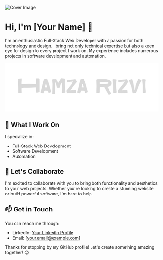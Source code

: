![Cover Image](https://media.licdn.com/dms/image/D4D16AQHXO1TO0bSiAw/profile-displaybackgroundimage-shrink_350_1400/0/1695922629661?e=1703116800&v=beta&t=P4oSk9_HnJxvV-qGCqySxkAJmqTe8W93JmuOhhqWjGc)

# Hi, I'm [Your Name] 👋

I'm an enthusiastic Full-Stack Web Developer with a passion for both technology and design. I bring not only technical expertise but also a keen eye for design to every project I work on. My experience includes numerous projects in software development and automation.

![name](https://github.com/mostuselessboy/mostuselessboy/blob/main/txt/txt_syedhamza.png?raw=true)
## 🔧 What I Work On

I specialize in:

- Full-Stack Web Development
- Software Development
- Automation

## 🤝 Let's Collaborate

I'm excited to collaborate with you to bring both functionality and aesthetics to your web projects. Whether you're looking to create a stunning website or build powerful software, I'm here to help.

## 📫 Get in Touch

You can reach me through:

- LinkedIn: [Your LinkedIn Profile](https://www.linkedin.com/in/your-linkedin-profile)
- Email: [your.email@example.com]

Thanks for stopping by my GitHub profile! Let's create something amazing together! 😊

